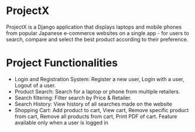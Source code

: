 # ProjectX
ProjectX is a Django application that displays laptops and mobile phones from popular Japanese e-commerce websites on a single app - for users to search, compare and select the best product according to their preference.

# Project Functionalities
- Login and Registration System: 
Register a new user, Login with a user, Logout of a user.
- Product Search: 
Search for a laptop or phone from multiple retailers.
- Search filtering: 
Filter search by Price & Retailer.
- Search History: 
View history of all searches made on the website
- Shopping Cart: 
Add product to cart, View cart, Remove specific product from cart, Remove all products from cart, Print PDF of cart. Feature available only when a user is logged in
